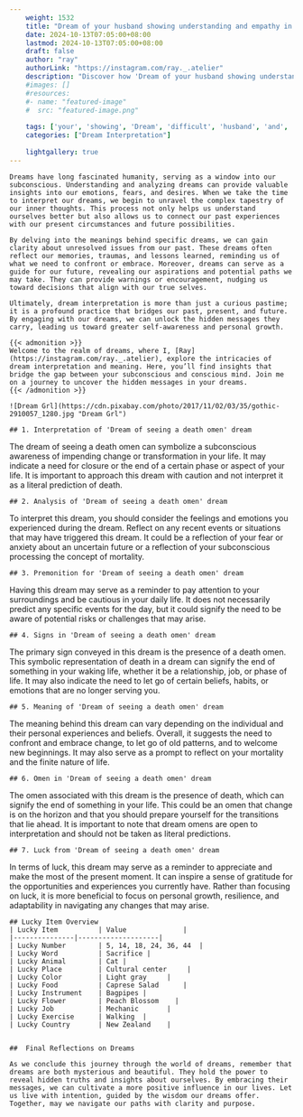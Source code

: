 ```yaml
---
    weight: 1532
    title: "Dream of your husband showing understanding and empathy in difficult times."  # Assuming 'title' column exists
    date: 2024-10-13T07:05:00+08:00
    lastmod: 2024-10-13T07:05:00+08:00
    draft: false
    author: "ray"
    authorLink: "https://instagram.com/ray._.atelier"
    description: "Discover how 'Dream of your husband showing understanding and empathy in difficult times.' can interpret your future and uncover its significant meanings in your life."
    #images: []
    #resources:
    #- name: "featured-image"
    #  src: "featured-image.png"
    
    tags: ['your', 'showing', 'Dream', 'difficult', 'husband', 'and', 'in', 'understanding', 'of', 'empathy', 'times.']
    categories: ["Dream Interpretation"]
    
    lightgallery: true
---
```

    
    Dreams have long fascinated humanity, serving as a window into our subconscious. Understanding and analyzing dreams can provide valuable insights into our emotions, fears, and desires. When we take the time to interpret our dreams, we begin to unravel the complex tapestry of our inner thoughts. This process not only helps us understand ourselves better but also allows us to connect our past experiences with our present circumstances and future possibilities.
    
    By delving into the meanings behind specific dreams, we can gain clarity about unresolved issues from our past. These dreams often reflect our memories, traumas, and lessons learned, reminding us of what we need to confront or embrace. Moreover, dreams can serve as a guide for our future, revealing our aspirations and potential paths we may take. They can provide warnings or encouragement, nudging us toward decisions that align with our true selves.
    
    Ultimately, dream interpretation is more than just a curious pastime; it is a profound practice that bridges our past, present, and future. By engaging with our dreams, we can unlock the hidden messages they carry, leading us toward greater self-awareness and personal growth.
    
    {{< admonition >}}
    Welcome to the realm of dreams, where I, [Ray](https://instagram.com/ray._.atelier), explore the intricacies of dream interpretation and meaning. Here, you’ll find insights that bridge the gap between your subconscious and conscious mind. Join me on a journey to uncover the hidden messages in your dreams.
    {{< /admonition >}}
    
    ![Dream Grl](https://cdn.pixabay.com/photo/2017/11/02/03/35/gothic-2910057_1280.jpg "Dream Grl")
    
    ## 1. Interpretation of 'Dream of seeing a death omen' dream
    
The dream of seeing a death omen can symbolize a subconscious awareness of impending change or transformation in your life. It may indicate a need for closure or the end of a certain phase or aspect of your life. It is important to approach this dream with caution and not interpret it as a literal prediction of death.
    
    ## 2. Analysis of 'Dream of seeing a death omen' dream
    
To interpret this dream, you should consider the feelings and emotions you experienced during the dream. Reflect on any recent events or situations that may have triggered this dream. It could be a reflection of your fear or anxiety about an uncertain future or a reflection of your subconscious processing the concept of mortality.
    
    ## 3. Premonition for 'Dream of seeing a death omen' dream
    
Having this dream may serve as a reminder to pay attention to your surroundings and be cautious in your daily life. It does not necessarily predict any specific events for the day, but it could signify the need to be aware of potential risks or challenges that may arise.
    
    ## 4. Signs in 'Dream of seeing a death omen' dream
    
The primary sign conveyed in this dream is the presence of a death omen. This symbolic representation of death in a dream can signify the end of something in your waking life, whether it be a relationship, job, or phase of life. It may also indicate the need to let go of certain beliefs, habits, or emotions that are no longer serving you.
    
    ## 5. Meaning of 'Dream of seeing a death omen' dream
    
The meaning behind this dream can vary depending on the individual and their personal experiences and beliefs. Overall, it suggests the need to confront and embrace change, to let go of old patterns, and to welcome new beginnings. It may also serve as a prompt to reflect on your mortality and the finite nature of life.
    
    ## 6. Omen in 'Dream of seeing a death omen' dream
    
The omen associated with this dream is the presence of death, which can signify the end of something in your life. This could be an omen that change is on the horizon and that you should prepare yourself for the transitions that lie ahead. It is important to note that dream omens are open to interpretation and should not be taken as literal predictions.
    
    ## 7. Luck from 'Dream of seeing a death omen' dream
    
In terms of luck, this dream may serve as a reminder to appreciate and make the most of the present moment. It can inspire a sense of gratitude for the opportunities and experiences you currently have. Rather than focusing on luck, it is more beneficial to focus on personal growth, resilience, and adaptability in navigating any changes that may arise.
    
    ## Lucky Item Overview
    | Lucky Item          | Value              |
    |---------------|--------------------|
    | Lucky Number        | 5, 14, 18, 24, 36, 44  |
    | Lucky Word          | Sacrifice |
    | Lucky Animal        | Cat |
    | Lucky Place         | Cultural center     |
    | Lucky Color         | Light gray     |
    | Lucky Food          | Caprese Salad      |
    | Lucky Instrument    | Bagpipes |
    | Lucky Flower        | Peach Blossom    |
    | Lucky Job           | Mechanic       |
    | Lucky Exercise      | Walking  |
    | Lucky Country       | New Zealand    |
    
    
    ##  Final Reflections on Dreams
    
    As we conclude this journey through the world of dreams, remember that dreams are both mysterious and beautiful. They hold the power to reveal hidden truths and insights about ourselves. By embracing their messages, we can cultivate a more positive influence in our lives. Let us live with intention, guided by the wisdom our dreams offer. Together, may we navigate our paths with clarity and purpose.
    
